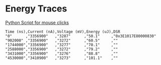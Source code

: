 # Energy Traces

[Python Script for mouse clicks](https://automatetheboringstuff.com/chapter18/)

```CVS
Time (ns),Current (nA),Voltage (mV),Energy (uJ),DSR
"0"      ,"3356900"   ,"3287"      ,"50.1"     ,"0x3E1017E80000830"
"902000" ,"3356900"   ,"3272"      ,"60.5"     ,""
"1744000","3356900"   ,"3277"      ,"70.1"     ,""
"2588000","3356900"   ,"3272"      ,"79.2"     ,""
"3431000","3356900"   ,"3276"      ,"88.8"     ,""
"4530000","3410900"   ,"3273"      ,"101.1"    ,""
```
